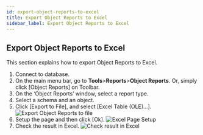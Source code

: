 ```yaml
---
id: export-object-reports-to-excel
title: Export Object Reports to Excel
sidebar_label: Export Object Reports to Excel
---
```


## Export Object Reports to Excel

This section explains how to export Object Reports to Excel.

1. Connect to database.
2. On the main menu bar, go to **Tools**>**Reports**>**Object Reports**. Or, simply click [Object Reports] on Toolbar.
3. On the ‘Object Reports’ window, select a report type.
4. Select a schema and an object.
5. Click [Export to File], and select [Excel Table (OLE)…].
![Export Object Reports to file](https://s3.ap-northeast-2.amazonaws.com/sqlgate-manual-content/F796BAE2BBB62829415ED59D61961240.jpg)
6. Setup the page and then click [Ok].
![Excel Page Setup](https://s3.ap-northeast-2.amazonaws.com/sqlgate-manual-content/2265470401A40652C2C821A3764F5906.jpg)
7. Check the result in Excel.
![Check result in Excel](https://s3.ap-northeast-2.amazonaws.com/sqlgate-manual-content/410B6A5659AE6F91369D37C31A1CDBD3.jpg)
